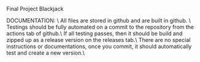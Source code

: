 Final Project Blackjack

DOCUMENTATION: \\
  All files are stored in github and are built in github. \\
  Testings should be fully automated on a commit to the repository from the actions tab of github.\\
   If all testing passes, then it should be build and zipped up as a release version on the releases tab.\\
  There are no special instructions or documentations, once you commit, it should automatically test and create a new version.\\
   
